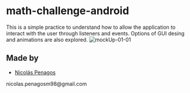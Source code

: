 # math-challenge-android
This is a simple practice to understand how to allow the application to interact with the user through listeners and events. Options of GUI desing and animations are also explored.
![mockUp-01-01](https://user-images.githubusercontent.com/47872252/91518266-7e112980-e8b5-11ea-94bd-94e7c43d9ef9.jpg)

## Made by
  <ul>
  <li><div><a href="https://github.com/nicolaspenagos" title="Nicolas Penagos">Nicolás Penagos</a>   </div></li>
  </ul> 
     <p>   nicolas.penagosm98@gmail.com </p>

